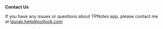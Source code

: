 **Contact Us**

If you have any issues or questions about TPNotes app, please contact me at laurap.help@outlook.com